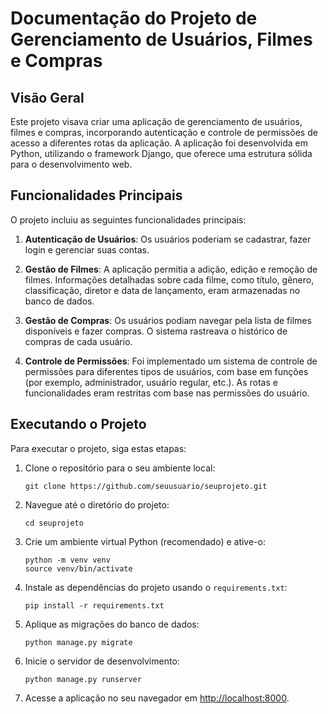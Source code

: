 

# Documentação do Projeto de Gerenciamento de Usuários, Filmes e Compras

## Visão Geral
Este projeto visava criar uma aplicação de gerenciamento de usuários, filmes e compras, incorporando autenticação e controle de permissões de acesso a diferentes rotas da aplicação. A aplicação foi desenvolvida em Python, utilizando o framework Django, que oferece uma estrutura sólida para o desenvolvimento web.

## Funcionalidades Principais
O projeto incluiu as seguintes funcionalidades principais:

1. **Autenticação de Usuários**: Os usuários poderiam se cadastrar, fazer login e gerenciar suas contas.

2. **Gestão de Filmes**: A aplicação permitia a adição, edição e remoção de filmes. Informações detalhadas sobre cada filme, como título, gênero, classificação, diretor e data de lançamento, eram armazenadas no banco de dados.

3. **Gestão de Compras**: Os usuários podiam navegar pela lista de filmes disponíveis e fazer compras. O sistema rastreava o histórico de compras de cada usuário.

4. **Controle de Permissões**: Foi implementado um sistema de controle de permissões para diferentes tipos de usuários, com base em funções (por exemplo, administrador, usuário regular, etc.). As rotas e funcionalidades eram restritas com base nas permissões do usuário.

## Executando o Projeto
Para executar o projeto, siga estas etapas:

1. Clone o repositório para o seu ambiente local:
   ```shell
   git clone https://github.com/seuusuario/seuprojeto.git
   ```

2. Navegue até o diretório do projeto:
   ```shell
   cd seuprojeto
   ```

3. Crie um ambiente virtual Python (recomendado) e ative-o:
   ```shell
   python -m venv venv
   source venv/bin/activate
   ```

4. Instale as dependências do projeto usando o `requirements.txt`:
   ```shell
   pip install -r requirements.txt
   ```

5. Aplique as migrações do banco de dados:
   ```shell
   python manage.py migrate
   ```

6. Inicie o servidor de desenvolvimento:
   ```shell
   python manage.py runserver
   ```

7. Acesse a aplicação no seu navegador em [http://localhost:8000](http://localhost:8000).

